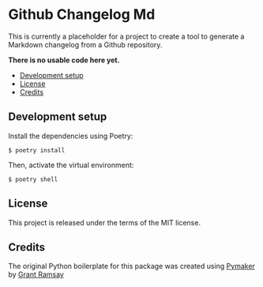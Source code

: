 # Github Changelog Md <!-- omit in toc -->

This is currently a placeholder for a project to create a tool to generate a
Markdown changelog from a Github repository.

**There is no usable code here yet.**

- [Development setup](#development-setup)
- [License](#license)
- [Credits](#credits)

## Development setup

Install the dependencies using Poetry:

```console
$ poetry install
```

Then, activate the virtual environment:

```console
$ poetry shell
```

## License

This project is released under the terms of the MIT license.

## Credits

The original Python boilerplate for this package was created using
[Pymaker](https://github.com/seapagan/py-maker) by [Grant
Ramsay](https://github.com/seapagan)
